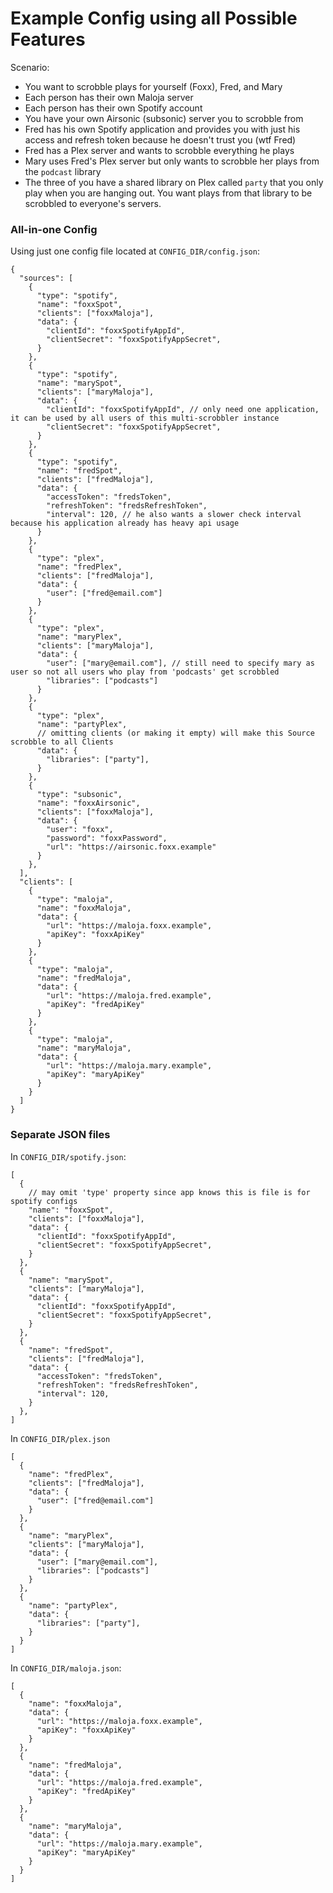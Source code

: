 # Example Config using all Possible Features

Scenario: 

* You want to scrobble plays for yourself (Foxx), Fred, and Mary
* Each person has their own Maloja server
* Each person has their own Spotify account
* You have your own Airsonic (subsonic) server you to scrobble from
* Fred has his own Spotify application and provides you with just his access and refresh token because he doesn't trust you (wtf Fred)
* Fred has a Plex server and wants to scrobble everything he plays
* Mary uses Fred's Plex server but only wants to scrobble her plays from the `podcast` library
* The three of you have a shared library on Plex called `party` that you only play when you are hanging out. You want plays from that library to be scrobbled to everyone's servers.

### All-in-one Config

Using just one config file located at `CONFIG_DIR/config.json`:

```json5
{
  "sources": [
    {
      "type": "spotify",
      "name": "foxxSpot",
      "clients": ["foxxMaloja"],
      "data": {
        "clientId": "foxxSpotifyAppId", 
        "clientSecret": "foxxSpotifyAppSecret",
      }
    },
    {
      "type": "spotify",
      "name": "marySpot",
      "clients": ["maryMaloja"],
      "data": {
        "clientId": "foxxSpotifyAppId", // only need one application, it can be used by all users of this multi-scrobbler instance 
        "clientSecret": "foxxSpotifyAppSecret",
      }
    },
    {
      "type": "spotify",
      "name": "fredSpot",
      "clients": ["fredMaloja"],
      "data": {
        "accessToken": "fredsToken",
        "refreshToken": "fredsRefreshToken",
        "interval": 120, // he also wants a slower check interval because his application already has heavy api usage
      }
    },
    {
      "type": "plex",
      "name": "fredPlex",
      "clients": ["fredMaloja"],
      "data": {
        "user": ["fred@email.com"]
      }
    },
    {
      "type": "plex",
      "name": "maryPlex",
      "clients": ["maryMaloja"],
      "data": {
        "user": ["mary@email.com"], // still need to specify mary as user so not all users who play from 'podcasts' get scrobbled
        "libraries": ["podcasts"]
      }
    },
    {
      "type": "plex",
      "name": "partyPlex",
      // omitting clients (or making it empty) will make this Source scrobble to all Clients
      "data": {
        "libraries": ["party"],
      }
    },
    {
      "type": "subsonic",
      "name": "foxxAirsonic",
      "clients": ["foxxMaloja"],
      "data": {
        "user": "foxx",
        "password": "foxxPassword",
        "url": "https://airsonic.foxx.example"
      }
    },
  ],
  "clients": [
    {
      "type": "maloja",
      "name": "foxxMaloja",
      "data": {
        "url": "https://maloja.foxx.example",
        "apiKey": "foxxApiKey"
      }
    },
    {
      "type": "maloja",
      "name": "fredMaloja",
      "data": {
        "url": "https://maloja.fred.example",
        "apiKey": "fredApiKey"
      }
    },
    {
      "type": "maloja",
      "name": "maryMaloja",
      "data": {
        "url": "https://maloja.mary.example",
        "apiKey": "maryApiKey"
      }
    }
  ]
}

```

### Separate JSON files

In `CONFIG_DIR/spotify.json`:

```json5
[
  {
    // may omit 'type' property since app knows this is file is for spotify configs
    "name": "foxxSpot",
    "clients": ["foxxMaloja"],
    "data": {
      "clientId": "foxxSpotifyAppId",
      "clientSecret": "foxxSpotifyAppSecret",
    }
  },
  {
    "name": "marySpot",
    "clients": ["maryMaloja"],
    "data": {
      "clientId": "foxxSpotifyAppId",
      "clientSecret": "foxxSpotifyAppSecret",
    }
  },
  {
    "name": "fredSpot",
    "clients": ["fredMaloja"],
    "data": {
      "accessToken": "fredsToken",
      "refreshToken": "fredsRefreshToken",
      "interval": 120,
    }
  },
]
```

In `CONFIG_DIR/plex.json`

```json5
[
  {
    "name": "fredPlex",
    "clients": ["fredMaloja"],
    "data": {
      "user": ["fred@email.com"]
    }
  },
  {
    "name": "maryPlex",
    "clients": ["maryMaloja"],
    "data": {
      "user": ["mary@email.com"],
      "libraries": ["podcasts"]
    }
  },
  {
    "name": "partyPlex",
    "data": {
      "libraries": ["party"],
    }
  }
]
```

In `CONFIG_DIR/maloja.json`:

```json5
[
  {
    "name": "foxxMaloja",
    "data": {
      "url": "https://maloja.foxx.example",
      "apiKey": "foxxApiKey"
    }
  },
  {
    "name": "fredMaloja",
    "data": {
      "url": "https://maloja.fred.example",
      "apiKey": "fredApiKey"
    }
  },
  {
    "name": "maryMaloja",
    "data": {
      "url": "https://maloja.mary.example",
      "apiKey": "maryApiKey"
    }
  }
]
```
